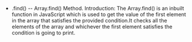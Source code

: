 - .find() -- Array.find() Method. Introduction: The Array.find() is an inbuilt function in JavaScript which is used to get the value of the first element in the array that satisfies the provided condition.It checks all the elements of the array and whichever the first element satisfies the condition is going to print.
